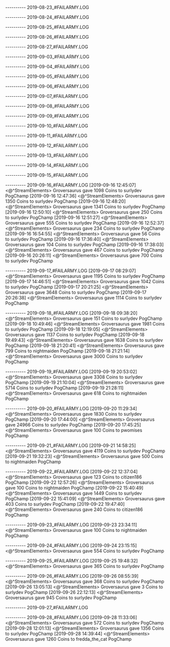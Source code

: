 
---------- 2019-08-23_#FAILARMY.LOG

---------- 2019-08-24_#FAILARMY.LOG

---------- 2019-08-25_#FAILARMY.LOG

---------- 2019-08-26_#FAILARMY.LOG

---------- 2019-08-27_#FAILARMY.LOG

---------- 2019-09-03_#FAILARMY.LOG

---------- 2019-09-04_#FAILARMY.LOG

---------- 2019-09-05_#FAILARMY.LOG

---------- 2019-09-06_#FAILARMY.LOG

---------- 2019-09-07_#FAILARMY.LOG

---------- 2019-09-08_#FAILARMY.LOG

---------- 2019-09-09_#FAILARMY.LOG

---------- 2019-09-10_#FAILARMY.LOG

---------- 2019-09-11_#FAILARMY.LOG

---------- 2019-09-12_#FAILARMY.LOG

---------- 2019-09-13_#FAILARMY.LOG

---------- 2019-09-14_#FAILARMY.LOG

---------- 2019-09-15_#FAILARMY.LOG

---------- 2019-09-16_#FAILARMY.LOG
[2019-09-16 12:45:07] <@^StreamElements> Groversaurus gave 1098 Coins to surlydev PogChamp
[2019-09-16 12:47:36] <@^StreamElements> Groversaurus gave 1350 Coins to surlydev PogChamp
[2019-09-16 12:48:20] <@^StreamElements> Groversaurus gave 1341 Coins to surlydev PogChamp
[2019-09-16 12:50:10] <@^StreamElements> Groversaurus gave 250 Coins to surlydev PogChamp
[2019-09-16 12:51:27] <@^StreamElements> Groversaurus gave 555 Coins to surlydev PogChamp
[2019-09-16 12:52:37] <@^StreamElements> Groversaurus gave 234 Coins to surlydev PogChamp
[2019-09-16 16:54:55] <@^StreamElements> Groversaurus gave 56 Coins to surlydev PogChamp
[2019-09-16 17:36:40] <@^StreamElements> Groversaurus gave 104 Coins to surlydev PogChamp
[2019-09-16 17:38:03] <@^StreamElements> Groversaurus gave 467 Coins to surlydev PogChamp
[2019-09-16 20:26:11] <@^StreamElements> Groversaurus gave 700 Coins to surlydev PogChamp

---------- 2019-09-17_#FAILARMY.LOG
[2019-09-17 08:29:07] <@^StreamElements> Groversaurus gave 1195 Coins to surlydev PogChamp
[2019-09-17 14:46:51] <@^StreamElements> Groversaurus gave 1042 Coins to surlydev PogChamp
[2019-09-17 20:21:25] <@^StreamElements> Groversaurus gave 3648 Coins to surlydev PogChamp
[2019-09-17 20:26:38] <@^StreamElements> Groversaurus gave 1114 Coins to surlydev PogChamp

---------- 2019-09-18_#FAILARMY.LOG
[2019-09-18 09:38:20] <@^StreamElements> Groversaurus gave 151 Coins to surlydev PogChamp
[2019-09-18 10:49:46] <@^StreamElements> Groversaurus gave 1981 Coins to surlydev PogChamp
[2019-09-18 12:19:05] <@^StreamElements> Groversaurus gave 1137 Coins to surlydev PogChamp
[2019-09-18 19:49:43] <@^StreamElements> Groversaurus gave 1638 Coins to surlydev PogChamp
[2019-09-18 21:20:41] <@^StreamElements> Groversaurus gave 799 Coins to nightmaiden PogChamp
[2019-09-18 21:21:14] <@^StreamElements> Groversaurus gave 3000 Coins to surlydev PogChamp

---------- 2019-09-19_#FAILARMY.LOG
[2019-09-19 20:53:02] <@^StreamElements> Groversaurus gave 3308 Coins to surlydev PogChamp
[2019-09-19 21:10:04] <@^StreamElements> Groversaurus gave 5714 Coins to surlydev PogChamp
[2019-09-19 21:28:11] <@^StreamElements> Groversaurus gave 618 Coins to nightmaiden PogChamp

---------- 2019-09-20_#FAILARMY.LOG
[2019-09-20 11:29:34] <@^StreamElements> Groversaurus gave 1830 Coins to surlydev PogChamp
[2019-09-20 17:44:00] <@^StreamElements> Groversaurus gave 24966 Coins to surlydev PogChamp
[2019-09-20 17:45:25] <@^StreamElements> Groversaurus gave 100 Coins to pwomises PogChamp

---------- 2019-09-21_#FAILARMY.LOG
[2019-09-21 14:58:25] <@^StreamElements> Groversaurus gave 4119 Coins to surlydev PogChamp
[2019-09-21 19:32:23] <@^StreamElements> Groversaurus gave 500 Coins to nightmaiden PogChamp

---------- 2019-09-22_#FAILARMY.LOG
[2019-09-22 12:37:04] <@^StreamElements> Groversaurus gave 123 Coins to citizen186 PogChamp
[2019-09-22 12:57:26] <@^StreamElements> Groversaurus gave 100 Coins to nightmaiden PogChamp
[2019-09-22 15:40:49] <@^StreamElements> Groversaurus gave 1449 Coins to surlydev PogChamp
[2019-09-22 15:41:09] <@^StreamElements> Groversaurus gave 403 Coins to surlydev PogChamp
[2019-09-22 19:47:40] <@^StreamElements> Groversaurus gave 240 Coins to citizen186 PogChamp

---------- 2019-09-23_#FAILARMY.LOG
[2019-09-23 23:34:11] <@^StreamElements> Groversaurus gave 100 Coins to nightmaiden PogChamp

---------- 2019-09-24_#FAILARMY.LOG
[2019-09-24 23:15:15] <@^StreamElements> Groversaurus gave 554 Coins to surlydev PogChamp

---------- 2019-09-25_#FAILARMY.LOG
[2019-09-25 19:48:32] <@^StreamElements> Groversaurus gave 365 Coins to surlydev PogChamp

---------- 2019-09-26_#FAILARMY.LOG
[2019-09-26 08:55:39] <@^StreamElements> Groversaurus gave 368 Coins to surlydev PogChamp
[2019-09-26 13:05:13] <@^StreamElements> Groversaurus gave 3 Coins to surlydev PogChamp
[2019-09-26 22:12:13] <@^StreamElements> Groversaurus gave 945 Coins to surlydev PogChamp

---------- 2019-09-27_#FAILARMY.LOG

---------- 2019-09-28_#FAILARMY.LOG
[2019-09-28 11:33:06] <@^StreamElements> Groversaurus gave 572 Coins to surlydev PogChamp
[2019-09-28 12:01:13] <@^StreamElements> Groversaurus gave 1356 Coins to surlydev PogChamp
[2019-09-28 14:39:44] <@^StreamElements> Groversaurus gave 1260 Coins to fredda_the_cat PogChamp
